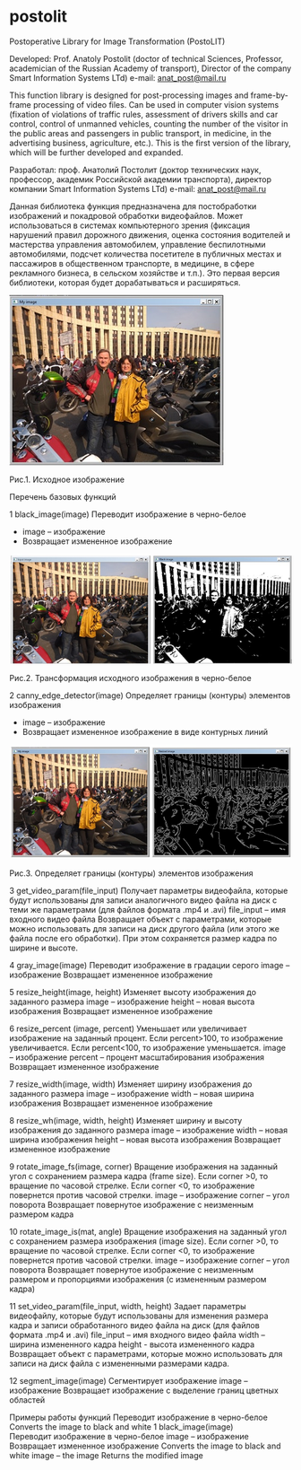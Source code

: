 # postolit
Postoperative Library for Image Transformation (PostoLIT)

Developed: Prof. Anatoly Postolit 
(doctor of technical Sciences, Professor, academician of the Russian Academy of transport),
Director of the company Smart Information Systems LTd)
e-mail: anat_post@mail.ru

This function library is designed for post-processing images and frame-by-frame processing of video files. Can be used in computer vision systems (fixation of violations of traffic rules, assessment of drivers skills and car control, control of unmanned vehicles, counting the number of the visitor in the public areas and passengers in public transport, in medicine, in the advertising business, agriculture, etc.).
This is the first version of the library, which will be further developed and expanded.

Разработал: проф. Анатолий Постолит 
          (доктор технических наук, профессор, академик Российской академии транспорта),
          директор компании Smart Information Systems LTd)
 e-mail: anat_post@mail.ru

Данная библиотека функция предназначена для постобработки изображений и покадровой обработки видеофайлов. Может использоваться в системах компьютерного зрения (фиксация нарушений правил дорожного движения, оценка состояния водителей и мастерства управления автомобилем, управление беспилотными автомобилями, подсчет количества посетителе в публичных местах и пассажиров в общественном транспорте,  в медицине, в сфере рекламного бизнеса, в сельском хозяйстве и т.п.).
Это первая версия библиотеки, которая будет дорабатываться и расширяться.

![alt text](images/Input_im.jpg "Исходное изображение")

Рис.1. Исходное изображение

Перечень базовых функций

1	black_image(image)
Переводит изображение в черно-белое
- image – изображение
- Возвращает измененное изображение

![alt text](images/Black_im.jpg "Трансмформация в черно-белое")

Рис.2. Трансформация исходного изображения в черно-белое

2	canny_edge_detector(image)
Определяет границы (контуры) элементов изображения
- image – изображение
- Возвращает измененное изображение в виде контурных линий

![alt text](images/Canny_im.jpg "Контуры элементов изображения")

Рис.3. Определяет границы (контуры) элементов изображения

3	get_video_param(file_input)	Получает параметры видеофайла, которые будут использованы для записи  аналогичного видео файла на диск с теми же параметрами (для файлов формата .mp4 и .avi)	file_input – имя входного видео файла
Возвращает объект с параметрами, которые можно использовать для записи на диск другого файла (или этого же файла после его обработки). При этом сохраняется размер кадра по ширине и высоте.

4	gray_image(image)	Переводит изображение в градации серого	image – изображение
Возвращает измененное изображение

5	resize_height(image, height)	Изменяет высоту изображения до заданного размера	image – изображение
height – новая высота изображения
Возвращает измененное изображение

6	resize_percent (image, percent)
	Уменьшает или увеличивает изображение на заданный процент. Если percent>100, то изображение увеличивается. Если percent<100, то изображение уменьшается.	image – изображение
percent – процент масштабирования изображения
Возвращает измененное изображение

7	resize_width(image, width)	Изменяет ширину изображения до заданного размера	image – изображение
width – новая ширина изображения
Возвращает измененное изображение

8	resize_wh(image, width, height)	Изменяет ширину и высоту изображения до заданного размера	image – изображение
width – новая ширина изображения
height – новая высота изображения
Возвращает измененное изображение

9	rotate_image_fs(image, corner)	Вращение изображения на заданный угол с сохранением размера кадра (frame size). Если corner >0, то вращение по часовой стрелке. Если corner <0, то изображение повернется против часовой стрелки.	image – изображение
corner – угол поворота
Возвращает повернутое изображение с неизменным размером кадра

10	 rotate_image_is(mat, angle)	Вращение изображения на заданный угол с сохранением размера изображения (image size). Если corner >0, то вращение по часовой стрелке. Если corner <0, то изображение повернется против часовой стрелки.	image – изображение
corner – угол поворота
Возвращает повернутое изображение с неизменным размером и пропорциями изображения (с измененным размером кадра)

11	set_video_param(file_input, width, height)	Задает параметры видеофайлу, которые будут использованы для изменения размера кадра и записи  обработанного видео файла на диск (для файлов формата .mp4 и .avi)	file_input – имя входного видео файла
width – ширина измененного кадра
height - высота измененного кадра
Возвращает объект с параметрами, которые можно использовать для записи на диск файла с измененными размерами кадра.

12	segment_image(image)	Сегментирует изображение	image – изображение
Возвращает изображение с выделение границ цветных областей

Примеры работы функций
Переводит изображение в черно-белое
Converts the image to black and white
1	black_image(image)	
Переводит изображение в черно-белое	image – изображение
Возвращает измененное изображение
Converts the image to black and white	image – the image
Returns the modified image


 
 

